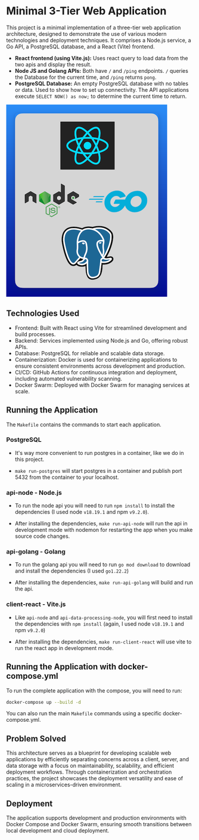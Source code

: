# Minimal 3-Tier Web Application

This project is a minimal implementation of a three-tier web application architecture, designed to demonstrate the use of various modern technologies and deployment techniques. It comprises a Node.js service, a Go API, a PostgreSQL database, and a React (Vite) frontend.

- **React frontend (using Vite.js):** Uses react query to load data from the two apis and display the result.
- **Node JS and Golang APIs:** Both have `/` and `/ping` endpoints. `/` queries the Database for the current time, and `/ping` returns `pong`.
- **PostgreSQL Database:** An empty PostgreSQL database with no tables or data. Used to show how to set up connectivity. The API applications execute `SELECT NOW() as now;` to determine the current time to return.

![](./readme-assets/tech-stack.png)

## Technologies Used

- Frontend: Built with React using Vite for streamlined development and build processes.
- Backend: Services implemented using Node.js and Go, offering robust APIs.
- Database: PostgreSQL for reliable and scalable data storage.
- Containerization: Docker is used for containerizing applications to ensure consistent environments across development and production.
- CI/CD: GitHub Actions for continuous integration and deployment, including automated vulnerability scanning.
- Docker Swarm: Deployed with Docker Swarm for managing services at scale.

## Running the Application

The `Makefile` contains the commands to start each application.

### PostgreSQL

- It's way more convenient to run postgres in a container, like we do in this project.

- `make run-postgres` will start postgres in a container and publish port 5432 from the container to your localhost.

### api-node - Node.js

- To run the node api you will need to run `npm install` to install the dependencies (I used node `v18.19.1` and npm `v9.2.0`).

- After installing the dependencies, `make run-api-node` will run the api in development mode with nodemon for restarting the app when you make source code changes.

### api-golang - Golang

- To run the golang api you will need to run `go mod download` to download and install the dependencies (I used `go1.22.2`)

- After installing the dependencies, `make run-api-golang` will build and run the api.

### client-react - Vite.js

- Like `api-node` and `api-data-processing-node`, you will first need to install the dependencies with `npm install` (again, I used node `v18.19.1` and npm `v9.2.0`)

- After installing the dependencies, `make run-client-react` will use vite to run the react app in development mode.

## Running the Application with docker-compose.yml

To run the complete application with the compose, you will need to run:

```bash
docker-compose up --build -d
```

You can also run the main `Makefile` commands using a specific docker-compose.yml.

## Problem Solved

This architecture serves as a blueprint for developing scalable web applications by efficiently separating concerns across a client, server, and data storage with a focus on maintainability, scalability, and efficient deployment workflows. Through containerization and orchestration practices, the project showcases the deployment versatility and ease of scaling in a microservices-driven environment.

## Deployment

The application supports development and production environments with Docker Compose and Docker Swarm, ensuring smooth transitions between local development and cloud deployment.
